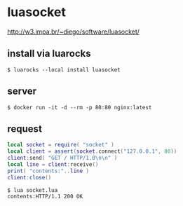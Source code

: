 # luasocket

http://w3.impa.br/~diego/software/luasocket/

install via luarocks
--

```console
$ luarocks --local install luasocket
```

server
--
```console
$ docker run -it -d --rm -p 80:80 nginx:latest
```

request
--
```lua
local socket = require( "socket" )
local client = assert(socket.connect("127.0.0.1", 80))
client:send( "GET / HTTP/1.0\n\n" )
local line = client:receive()
print( "contents:"..line )
client:close()
```

```console
$ lua socket.lua
contents:HTTP/1.1 200 OK
```

